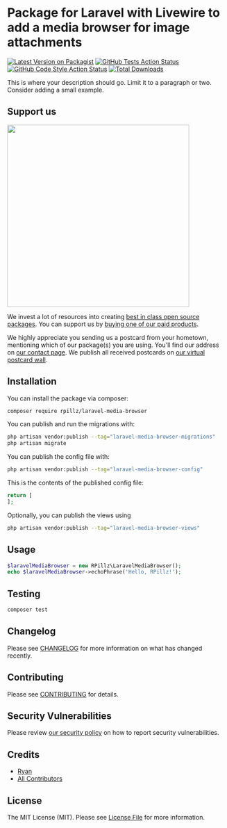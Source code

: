 # Package for Laravel with Livewire to add a media browser for image attachments

[![Latest Version on Packagist](https://img.shields.io/packagist/v/rpillz/laravel-media-browser.svg?style=flat-square)](https://packagist.org/packages/rpillz/laravel-media-browser)
[![GitHub Tests Action Status](https://img.shields.io/github/actions/workflow/status/rpillz/laravel-media-browser/run-tests.yml?branch=main&label=tests&style=flat-square)](https://github.com/rpillz/laravel-media-browser/actions?query=workflow%3Arun-tests+branch%3Amain)
[![GitHub Code Style Action Status](https://img.shields.io/github/actions/workflow/status/rpillz/laravel-media-browser/fix-php-code-style-issues.yml?branch=main&label=code%20style&style=flat-square)](https://github.com/rpillz/laravel-media-browser/actions?query=workflow%3A"Fix+PHP+code+style+issues"+branch%3Amain)
[![Total Downloads](https://img.shields.io/packagist/dt/rpillz/laravel-media-browser.svg?style=flat-square)](https://packagist.org/packages/rpillz/laravel-media-browser)

This is where your description should go. Limit it to a paragraph or two. Consider adding a small example.

## Support us

[<img src="https://github-ads.s3.eu-central-1.amazonaws.com/laravel-media-browser.jpg?t=1" width="419px" />](https://spatie.be/github-ad-click/laravel-media-browser)

We invest a lot of resources into creating [best in class open source packages](https://spatie.be/open-source). You can support us by [buying one of our paid products](https://spatie.be/open-source/support-us).

We highly appreciate you sending us a postcard from your hometown, mentioning which of our package(s) you are using. You'll find our address on [our contact page](https://spatie.be/about-us). We publish all received postcards on [our virtual postcard wall](https://spatie.be/open-source/postcards).

## Installation

You can install the package via composer:

```bash
composer require rpillz/laravel-media-browser
```

You can publish and run the migrations with:

```bash
php artisan vendor:publish --tag="laravel-media-browser-migrations"
php artisan migrate
```

You can publish the config file with:

```bash
php artisan vendor:publish --tag="laravel-media-browser-config"
```

This is the contents of the published config file:

```php
return [
];
```

Optionally, you can publish the views using

```bash
php artisan vendor:publish --tag="laravel-media-browser-views"
```

## Usage

```php
$laravelMediaBrowser = new RPillz\LaravelMediaBrowser();
echo $laravelMediaBrowser->echoPhrase('Hello, RPillz!');
```

## Testing

```bash
composer test
```

## Changelog

Please see [CHANGELOG](CHANGELOG.md) for more information on what has changed recently.

## Contributing

Please see [CONTRIBUTING](CONTRIBUTING.md) for details.

## Security Vulnerabilities

Please review [our security policy](../../security/policy) on how to report security vulnerabilities.

## Credits

- [Ryan](https://github.com/RPillz)
- [All Contributors](../../contributors)

## License

The MIT License (MIT). Please see [License File](LICENSE.md) for more information.
